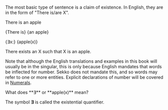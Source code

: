 The most basic type of sentence is a claim of existence. In English, they are in the form of "There is/are X".

<gloss>
There is an apple

{There is} {an apple}

{∃x:} {apple(x)}

There exists an X such that X is an apple.
</gloss>

Note that although the English translations and examples in this book will usually be in the singular, this is only because English mandates that words be inflected for number. Sekko does not mandate this, and so words may refer to one or more entities. Explicit declarations of number will be covered in [Numerals](numerals.md).

<spoiler>
What does **∃** or **apple(x)** mean?

The symbol **∃** is called the existential quantifier.
</spoiler>



	